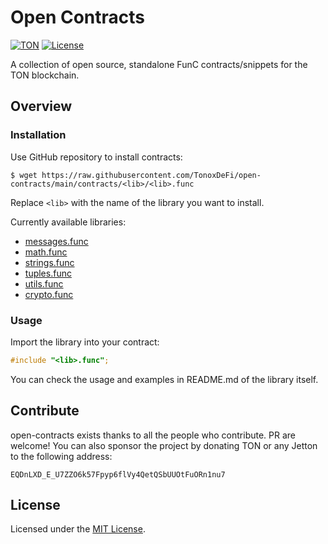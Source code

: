 # Open Contracts
[![TON](https://img.shields.io/badge/based%20on-TON-blue)](https://ton.org/)
[![License](https://img.shields.io/badge/license-GPL--3.0-brightgreen)](https://opensource.org/licenses/GPL-3.0)

A collection of open source, standalone FunC contracts/snippets for the TON blockchain.

## Overview
### Installation
Use GitHub repository to install contracts:
```
$ wget https://raw.githubusercontent.com/TonoxDeFi/open-contracts/main/contracts/<lib>/<lib>.func
```
Replace `<lib>` with the name of the library you want to install.

Currently available libraries:
- [messages.func](contracts/messages/README.md)
- [math.func](contracts/math/README.md)
- [strings.func](contracts/strings/README.md)
- [tuples.func](contracts/tuples/README.md)
- [utils.func](contracts/utils/README.md)
- [crypto.func](contracts/crypto/README.md)

### Usage
Import the library into your contract:
```c
#include "<lib>.func";
```
You can check the usage and examples in README.md of the library itself.

## Contribute
open-contracts exists thanks to all the people who contribute. PR are welcome!
You can also sponsor the project by donating TON or any Jetton to the following address:
```
EQDnLXD_E_U7ZZO6k57Fpyp6flVy4QetQSbUUOtFuORn1nu7
```
## License
Licensed under the [MIT License](LICENSE).